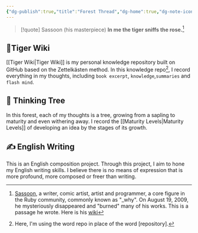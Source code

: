 ```yaml
---
{"dg-publish":true,"title":"Forest Thread","dg-home":true,"dg-note-icon":"signpost","dg-pinned":true,"permalink":"/Forest Thread/","pinned":true,"tags":["gardenEntry"],"dgPassFrontmatter":true,"noteIcon":"signpost","created":"","updated":""}
---
```



> [!quote] Sassoon (his masterpiece)
> **In me the tiger sniffs the rose.**[^1]



## 🐯Tiger Wiki 

[[Tiger Wiki\|Tiger Wiki]] is my personal knowledge repository built on GitHub based on the Zettelkästen method. In this knowledge repo[^2], I record everything in my thoughts, including `book excerpt`, `knowledge`,`summaries` and `flash mind`.


## 🌲 Thinking Tree

In this forest, each of my thoughts is a tree, growing from a sapling to maturity and even withering away. I record the [[Maturity Levels\|Maturity Levels]] of developing an idea by the stages of its growth.


## ✍️ English Writing

This is an English composition project. Through this project, I aim to hone my English writing skills. I believe there is no means of expression that is more profound, more composed or freer than writing.

[^1]:  [Sassoon](https://allpoetry.com/Siegfried-Sassoon), a writer, comic artist, artist and programmer, a core figure in the Ruby community, commonly known as "_why". On August 19, 2009, he mysteriously disappeared and "burned" many of his works. This is a passage he wrote. Here is his [wiki](https://en.wikipedia.org/wiki/Why_the_lucky_stiff)
[^2]: Here, I'm using the word repo in place of the word [repository].